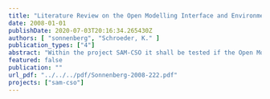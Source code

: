 ```yaml
---
title: "Literature Review on the Open Modelling Interface and Environment (OpenMI)"
date: 2008-01-01
publishDate: 2020-07-03T20:16:34.265430Z
authors: [ "sonnenberg", "Schroeder, K." ]
publication_types: ["4"]
abstract: "Within the project SAM-CSO it shall be tested if the Open Modelling Interface and Environment (OpenMI) can be applied to link models of the Berlin sewerage (modelled in the urban drainage software InfoWorks CS,Wallingford Software) to a river water quality model. This report gives an overview on the OpenMI and its application. Chapter 1 outlines the general background of integrated water management and integrated modelling as it is aimed at by the European Water Framework Directive. The development process, which resulted in the release of the OpenMI is summarized in chapter 2. An introduction to the objectives, the concept and the technology of the OpenMI is given in chapter 3. Chapter 4 lists case studies in which the OpenMI has been applied. In Appendix B, each of the reported studies has been described in generalized form. A matrix showing all model links, which have been established within the case studies, has been developed. Finally, in chapter 5, an overview on other model linking approaches is given. This report shows that in many use cases the Open Modelling Interface could be used successfully for model linking. Even out of Europe, at a workshop of the U.S. EPA it is stated that, in terms of the ability to go between different temporal and spatial scales, a framework such as OpenMI might have the necessary flexibility. Actually, it was found that in many cases models of the InfoWorks software family have been part of the OpenMI linked systems. In cases of many interaction points between models, the OpenMI mechanism may not be applicable. In the Berlin case the impact of combined sewer overflows on the water quality of the receiving river shall be examined. With far less than a hundred interaction points between sewer model and river model it is assumed that the OpenMI could be used for a successful model linking. The difficulty within the SAM-CSO project may be to find an apropriate river quality model, which is ready to be linked to InfoWorks CS using the OpenMI. Unfortunately, there are few use cases reported in which a freely available river water quality model was involved. The water quality model QSIM of the German Institute of Hydrology (BfG) that is used within the project is currently not equipped with OpenMI. Nevertheless, using the OpenMI mechanism for model linking is assumed to be a promising approach. It is expected to become an internationally accepted standard. As the OpenMI specification is fully free, anyone may contribute to its further development. The OpenMI Association will give advice to modellers and will be open to discussions on improvement of the OpenMI. With the OpenMI linking mechanism not only models can be linked. Modules for calibration, optimization, statistical evaluation etc. can be part of an OpenMI system as well as components for generic data access or visualization. It will be tested, if the integration of such a module for statistical evaluation into the CSO impact assessment method (to be developed within the project SAM-CSO) is applicable and useful."
featured: false
publication: ""
url_pdf: "../../../pdf/Sonnenberg-2008-222.pdf"
projects: ["sam-cso"]
---
```


